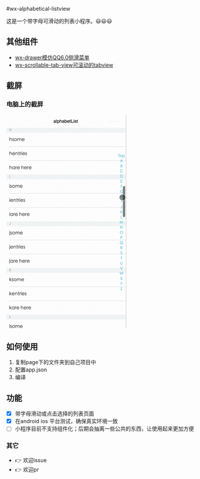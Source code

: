 
#wx-alphabetical-listview

这是一个带字母可滑动的列表小程序。😃😃😃

## 其他组件
- [wx-drawer模仿QQ6.0侧滑菜单](https://github.com/zhongjie-chen/wx-drawer)
- [wx-scrollable-tab-view可滚动的tabview](https://github.com/zhongjie-chen/wx-scrollable-tab-view)


## 截屏

### 电脑上的截屏
![](https://github.com/zhongjie-chen/blog/blob/gh-pages/img/alphalistview.gif)

## 如何使用

1. 复制page下的文件夹到自己项目中
2. 配置app.json
3. 编译

## 功能

- [x] 带字母滑动或点击选择的列表页面
- [x] 在android ios 平台测试，确保真实环境一致
- [ ] 小程序目前不支持组件化；后期会抽离一些公共的东西，让使用起来更加方便

### 其它

- 👉 欢迎issue
- 👉 欢迎pr

